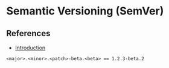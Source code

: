 # Semantic Versioning (SemVer)

## References

- [Introduction](https://semver.org/#introduction)

```txt
<major>.<minor>.<patch>-beta.<beta> == 1.2.3-beta.2
```
